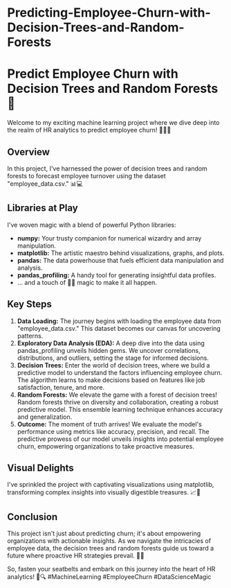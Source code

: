 # Predicting-Employee-Churn-with-Decision-Trees-and-Random-Forests

# Predict Employee Churn with Decision Trees and Random Forests 🚀

Welcome to my exciting machine learning project where we dive deep into the realm of HR analytics to predict employee churn! 🧑‍💼💼

## Overview
In this project, I've harnessed the power of decision trees and random forests to forecast employee turnover using the dataset "employee_data.csv." 📊💻

## Libraries at Play
I've woven magic with a blend of powerful Python libraries:
- **numpy:** Your trusty companion for numerical wizardry and array manipulation.
- **matplotlib:** The artistic maestro behind visualizations, graphs, and plots.
- **pandas:** The data powerhouse that fuels efficient data manipulation and analysis.
- **pandas_profiling:** A handy tool for generating insightful data profiles.
- ... and a touch of 🧙‍♂️ magic to make it all happen.

## Key Steps
1. **Data Loading:** The journey begins with loading the employee data from "employee_data.csv." This dataset becomes our canvas for uncovering patterns.
2. **Exploratory Data Analysis (EDA):** A deep dive into the data using pandas_profiling unveils hidden gems. We uncover correlations, distributions, and outliers, setting the stage for informed decisions.
3. **Decision Trees:** Enter the world of decision trees, where we build a predictive model to understand the factors influencing employee churn. The algorithm learns to make decisions based on features like job satisfaction, tenure, and more.
4. **Random Forests:** We elevate the game with a forest of decision trees! Random forests thrive on diversity and collaboration, creating a robust predictive model. This ensemble learning technique enhances accuracy and generalization.
5. **Outcome:** The moment of truth arrives! We evaluate the model's performance using metrics like accuracy, precision, and recall. The predictive prowess of our model unveils insights into potential employee churn, empowering organizations to take proactive measures.

## Visual Delights
I've sprinkled the project with captivating visualizations using matplotlib, transforming complex insights into visually digestible treasures. 📈🎨

## Conclusion
This project isn't just about predicting churn; it's about empowering organizations with actionable insights. As we navigate the intricacies of employee data, the decision trees and random forests guide us toward a future where proactive HR strategies prevail. 🌟💼

So, fasten your seatbelts and embark on this journey into the heart of HR analytics! 🚀🔍 #MachineLearning #EmployeeChurn #DataScienceMagic
